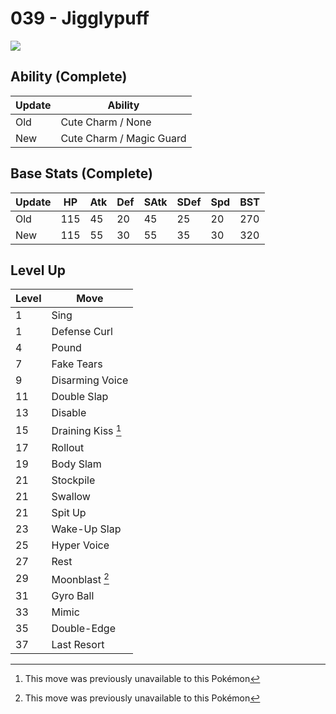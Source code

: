 # 039 - Jigglypuff
![][039]

## Ability (Complete)

Update | Ability
---    | ---
Old    | Cute Charm / None
New    | Cute Charm / Magic Guard

## Base Stats (Complete)

Update | HP | Atk | Def | SAtk | SDef | Spd | BST
---    | ---| --- | --- | ---  | ---  | --- | ---
Old    | 115 |  45 |  20 |  45  |  25  |  20  |  270
New    | 115 |  55 |  30 |  55  |  35  |  30  |  320

## Level Up

Level | Move
---   | ---
  1   | Sing
  1   | Defense Curl
  4   | Pound
  7   | Fake Tears
  9   | Disarming Voice
 11   | Double Slap
 13   | Disable
 15   | Draining Kiss [^1]
 17   | Rollout
 19   | Body Slam
 21   | Stockpile
 21   | Swallow
 21   | Spit Up
 23   | Wake-Up Slap
 25   | Hyper Voice
 27   | Rest
 29   | Moonblast [^1]
 31   | Gyro Ball
 33   | Mimic
 35   | Double-Edge
 37   | Last Resort




[^1]: This move was previously unavailable to this Pokémon

[039]: ../img/pokemon/039.png
